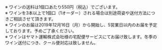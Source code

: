 ※ ワインの送料は1個口あたり550円（税込）でございます。  
※ ワインを3本以上で1個口（1オーダー）される場合は別途荷姿や送付方法につきご相談させて頂きます。  
※ ワインのお届は2019年12月16日（月）から開始し、5営業日以内のお届を予定しております。予めご了承ください。  
※ ワインはヤマト運輸株式会社様の宅配便サービスにてお届け致します。冬季のワイン送付につき、クール便対応は致しません。  